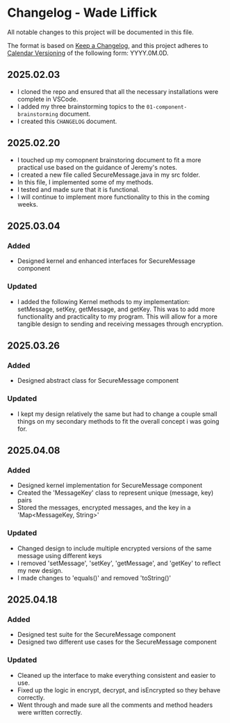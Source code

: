 # Changelog - Wade Liffick

All notable changes to this project will be documented in this file.

The format is based on [Keep a Changelog](https://keepachangelog.com/en/1.1.0/),
and this project adheres to [Calendar Versioning](https://calver.org/) of
the following form: YYYY.0M.0D.

## 2025.02.03

- I cloned the repo and ensured that all the necessary installations were complete in VSCode.
- I added my three brainstorming topics to the `01-component-brainstorming` document.
- I created this `CHANGELOG` document.


## 2025.02.20

- I touched up my comopnent brainstoring document to fit a more practical use based on the guidance of Jeremy's notes.
- I created a new file called SecureMessage.java in my src folder.
- In this file, I implemented some of my methods.
- I tested and made sure that it is functional.
- I will continue to implement more functionality to this in the coming weeks.

## 2025.03.04

### Added

- Designed kernel and enhanced interfaces for SecureMessage component

### Updated

- I added the following Kernel methods to my implementation: setMessage, setKey, getMessage, and getKey. This was to add more functionality and practicality to my program. This will allow for a more tangible design to sending and receiving messages through encryption.


## 2025.03.26

### Added

- Designed abstract class for SecureMessage component

### Updated

- I kept my design relatively the same but had to change a couple small things on my secondary methods to fit the overall concept i was going for.



## 2025.04.08

### Added

- Designed kernel implementation for SecureMessage component
- Created the 'MessageKey' class to represent unique (message, key) pairs
- Stored the messages, encrypted messages, and the key in a 'Map<MessageKey, String>'


### Updated

- Changed design to include multiple encrypted versions of the same message using different keys
- I removed 'setMessage', 'setKey', 'getMessage', and 'getKey' to reflect my new design.
- I made changes to 'equals()' and removed 'toString()'

## 2025.04.18

### Added

- Designed test suite for the SecureMessage component
- Designed two different use cases for the SecureMessage component

### Updated

- Cleaned up the interface to make everything consistent and easier to use.
- Fixed up the logic in encrypt, decrypt, and isEncrypted so they behave correctly.
- Went through and made sure all the comments and method headers were written correctly.
```